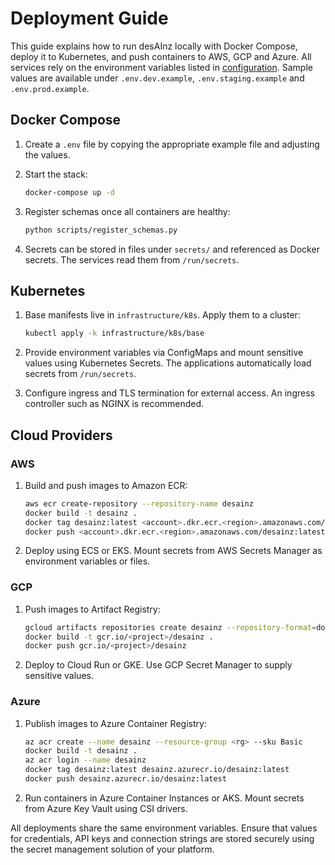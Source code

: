 # Deployment Guide

This guide explains how to run desAInz locally with Docker Compose, deploy it to Kubernetes, and push containers to AWS, GCP and Azure. All services rely on the environment variables listed in [configuration](configuration.md). Sample values are available under `.env.dev.example`, `.env.staging.example` and `.env.prod.example`.

## Docker Compose

1. Create a `.env` file by copying the appropriate example file and adjusting the values.
2. Start the stack:

   ```bash
   docker-compose up -d
   ```
3. Register schemas once all containers are healthy:

   ```bash
   python scripts/register_schemas.py
   ```
4. Secrets can be stored in files under `secrets/` and referenced as Docker secrets. The services read them from `/run/secrets`.

## Kubernetes

1. Base manifests live in `infrastructure/k8s`. Apply them to a cluster:

   ```bash
   kubectl apply -k infrastructure/k8s/base
   ```
2. Provide environment variables via ConfigMaps and mount sensitive values using Kubernetes Secrets. The applications automatically load secrets from `/run/secrets`.
3. Configure ingress and TLS termination for external access. An ingress controller such as NGINX is recommended.

## Cloud Providers

### AWS

1. Build and push images to Amazon ECR:

   ```bash
   aws ecr create-repository --repository-name desainz
   docker build -t desainz .
   docker tag desainz:latest <account>.dkr.ecr.<region>.amazonaws.com/desainz:latest
   docker push <account>.dkr.ecr.<region>.amazonaws.com/desainz:latest
   ```
2. Deploy using ECS or EKS. Mount secrets from AWS Secrets Manager as environment variables or files.

### GCP

1. Push images to Artifact Registry:

   ```bash
   gcloud artifacts repositories create desainz --repository-format=docker --location=<region>
   docker build -t gcr.io/<project>/desainz .
   docker push gcr.io/<project>/desainz
   ```
2. Deploy to Cloud Run or GKE. Use GCP Secret Manager to supply sensitive values.

### Azure

1. Publish images to Azure Container Registry:

   ```bash
   az acr create --name desainz --resource-group <rg> --sku Basic
   docker build -t desainz .
   az acr login --name desainz
   docker tag desainz:latest desainz.azurecr.io/desainz:latest
   docker push desainz.azurecr.io/desainz:latest
   ```
2. Run containers in Azure Container Instances or AKS. Mount secrets from Azure Key Vault using CSI drivers.

All deployments share the same environment variables. Ensure that values for credentials, API keys and connection strings are stored securely using the secret management solution of your platform.
